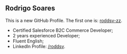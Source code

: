 ## Rodrigo Soares

This is a new GitHub Profile. The first one is: [roddsv-zz](https://github.com/roddsv-zz).
- Certified Salesforce B2C Commerce Developer;
- 2 years experienced Developer;
- Fluent English;
- LinkedIn Profile: [/roddsv](https://linkedin.com/in/roddsv).
